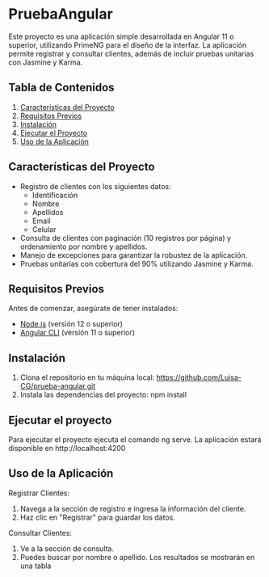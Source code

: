 # PruebaAngular

Este proyecto es una aplicación simple desarrollada en Angular 11 o superior, utilizando PrimeNG para el diseño de la interfaz. La aplicación permite registrar y consultar clientes, además de incluir pruebas unitarias con Jasmine y Karma.

## Tabla de Contenidos

1. [Características del Proyecto](#características-del-proyecto)
2. [Requisitos Previos](#requisitos-previos)
3. [Instalación](#instalación)
4. [Ejecutar el Proyecto](#ejecutar-el-proyecto)
5. [Uso de la Aplicación](#uso-de-la-aplicación)

## Características del Proyecto

- Registro de clientes con los siguientes datos:
  - Identificación
  - Nombre
  - Apellidos
  - Email
  - Celular
- Consulta de clientes con paginación (10 registros por página) y ordenamiento por nombre y apellidos.
- Manejo de excepciones para garantizar la robustez de la aplicación.
- Pruebas unitarias con cobertura del 90% utilizando Jasmine y Karma.

## Requisitos Previos

Antes de comenzar, asegúrate de tener instalados:

- [Node.js](https://nodejs.org/) (versión 12 o superior)
- [Angular CLI](https://angular.io/cli) (versión 11 o superior)

## Instalación
1. Clona el repositorio en tu máquina local: https://github.com/Luisa-CG/prueba-angular.git
2. Instala las dependencias del proyecto: npm install

## Ejecutar el proyecto
Para ejecutar el proyecto ejecuta el comando ng serve.
La aplicación estará disponible en http://localhost:4200

## Uso de la Aplicación
Registrar Clientes:
1. Navega a la sección de registro e ingresa la información del cliente.
2. Haz clic en "Registrar" para guardar los datos.

Consultar Clientes:
1. Ve a la sección de consulta.
2. Puedes buscar por nombre o apellido. Los resultados se mostrarán en una tabla
